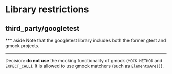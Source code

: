 # Library restrictions

## third_party/googletest

*** aside
Note that the googletest library includes both the former gtest and gmock
projects.
***

Decision: **do not use** the mocking functionality of gmock (`MOCK_METHOD` and
`EXPECT_CALL`). It is allowed to use gmock matchers (such as `ElementsAre()`).

